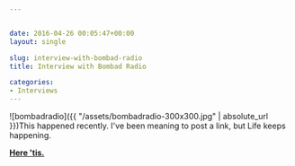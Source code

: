 ```yaml
---


date: 2016-04-26 00:05:47+00:00
layout: single

slug: interview-with-bombad-radio
title: Interview with Bombad Radio

categories:
- Interviews
---
```


![bombadradio]({{ "/assets/bombadradio-300x300.jpg" | absolute_url }})This happened recently. I've been meaning to post a link, but Life keeps happening.

[**Here 'tis.**](http://www.bombadradio.com/e/episode-231-inside-the-writers-room-with-elaine-cunningham/)



